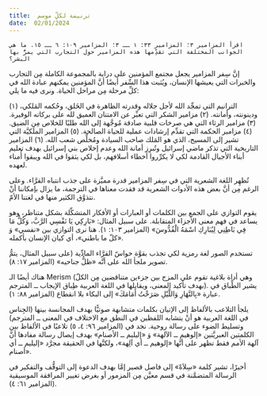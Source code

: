 ```yaml
---
title:  ترنيمة لكلِّ موسم
date:  02/01/2024
---
```


`اقرأ المزامير ٣؛ المزامير ٣٣: ١ ــ ٣؛ المزامير ١٠٩: ٦ ــ ١٥. ما هي الجوانب المختلفة التي تقدِّمها هذه المزامير حول التجارب التي يمرُّ بها البشر؟`

إنَّ سِفر المزامير يجعل مجتمع المؤمنين على دراية بالمجموعة الكاملة مِن التجارب والخبرات التي يعيشها الإنسان، ويُثبت هذا السِّفر أيضًا أنَّ المؤمنين يمكنهم عبادة الله في كلِّ مرحلة مِن مراحل الحياة. ونرى فيه ما يلي:

(١) الترانيم التي تمجِّد الله لأجل جلاله وقدرته الظاهرة في الخَلق، وحُكمه المَلكي، ودينونته، وأمانته. (٢) مزامير الشكر التي تعبِّر عن الامتنان العميق لله على بركاته الوفيرة. (٣) مزامير الرثاء التي هي صرخات قلبية صادقة مُوجَّهة إلى الله طلبًا للخلاص مِن الضيق. (٤) مزامير الحكمة التي تقدِّم إرشادات عملية للحياة الصالحة. (٥) المزامير الملَكيَّة التي تشير إلى المسيح، الذي هو المَلك صاحب السيادة ومُخلِّص شعب الله. (٦) المزامير التاريخية التي تذكر ماضي إسرائيل وتُبرِز أمانة الله وعدم إخلاص بني إسرائيل بهدف تعليم أبناء الأجيال القادمة لكي لا يكرِّروا أخطاء أسلافهم، بل لكي يثقوا في الله ويبقوا أُمناء لعهده.

تُظهِر اللغة الشعرية التي في سِفر المزامير قدرة مميَّزة على جذب انتباه القرَّاء. وعلى الرغم مِن أنَّ بعض هذه الأدوات الشعرية قد فقدت معناها في الترجمة، ما يزال بإمكاننا أنْ نتذوَّق الكثير منها في لغتنا الأمّ.

يقوم التوازي على الجمع بين الكلمات أو العبارات أو الأفكار المتشكِّلة بشكل متناظر، وهو يساعد في فهم معنى الأجزاء المتقابلة. على سبيل المثال: «بَارِكِي يَا نَفْسِي الرَّبَّ، وَكُلُّ مَا فِي بَاطِنِي لِيُبَارِكِ اسْمَهُ الْقُدُّوسَ» (المزامير ١٠٣: ١). هنا نرى التوازي بين «نفسي» وَ «كلّ ما باطني»، أي كيان الإنسان بأكمله.

تستخدم الصور لغة رمزية لكي تجذب بقوَّة حواسّ القرَّاء المادِّية (على سبيل المثال، يتمُّ تصوير ملجأ الله على أنَّه «ظلُّ جناحيه» (المزامير ١٧: ٨).

هناك أيضًا الـ Merism (وهي أداة بلاغية تقوم على المزج بين جزءين متناقضين مِن الكلّ بهدف تأكيد المعنى، ويقابلها في اللغة العربية طِباق الإيجاب ــ المترجم). يشير الطِّباق في عبارة «بِالنَّهَارِ وَاللَّيْلِ صَرَخْتُ أَمَامَكَ» إلى البكاء بلا انقطاع (المزامير ٨٨: ١).

يلجأ التلاعب بالألفاظ إلى الإتيان بكلمات متشابهة صوتيًّا بهدف المجانسة بينها (الجِناس في اللغة العربية هو أنْ يتشابه اللفظين في النطق مع الاختلاف في المعنى ــ المترجم) وتسليط الضوء على رسالة روحية. نجد في (المزامير ٩٦: ٤، ٥) تلاعبًا في الألفاظ بين الكلمتين العبريَّتين «إلوهيم ــ الآلهة» وَ «إليليم ــ الأصنام» بهدف إيصال رسالة مفادها أنَّ آلهة الأمم فقط تظهر على أنَّها «إلوهيم ــ أي آلِهة»، ولكنَّها في الحقيقة مجرَّد «إليليم ــ أي أصنام».

أخيرًا، تشير كلمة «سِلاَهْ» إلى فاصل قصير إمَّا بهدف الدعوة إلى التوقُّف والتفكير في الرسالة المتضمَّنة في قسم معيَّن مِن المزمور أو بغرض تغيير المرافقة الموسيقية (المزامير ٦١: ٤).